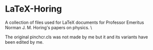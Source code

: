 # LaTeX-Horing
A collection of files used for LaTeX documents for Professor Emeritus Norman J. M. Horing's papers on physics. \

The original pinchcr.cls was not made by me but it and its variants have been edited by me.
